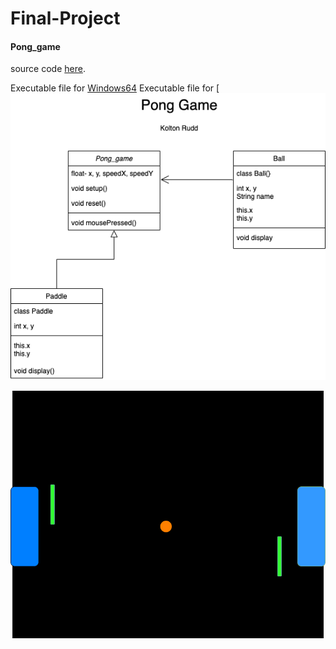 # Final-Project

#### Pong_game
source code [here](https://github.com/Kolton11/Final-Project/tree/main/src/Real_Pong).

Executable file for [Windows64](https://github.com/Kolton11/Final-Project/blob/gh-pages/application.windows64.zip)
Executable file for [
![Pong_game](https://github.com/Kolton11/Final-Project/blob/gh-pages/Untitled%20Diagram%20(3).png)

![Pongame](https://github.com/Kolton11/Final-Project/blob/gh-pages/Untitled%20Diagram%20(1).png)
